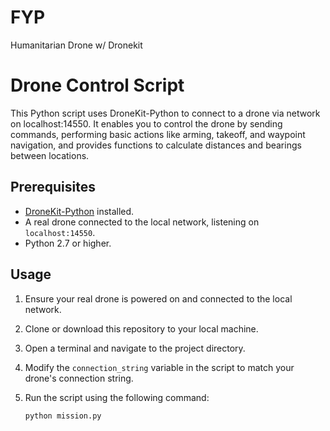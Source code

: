 # FYP
Humanitarian Drone w/ Dronekit
# Drone Control Script

This Python script uses DroneKit-Python to connect to a drone via network on localhost:14550. It enables you to control the drone by sending commands, performing basic actions like arming, takeoff, and waypoint navigation, and provides functions to calculate distances and bearings between locations.

## Prerequisites

- [DroneKit-Python](https://github.com/dronekit/dronekit-python) installed.
- A real drone connected to the local network, listening on `localhost:14550`.
- Python 2.7 or higher.

## Usage

1. Ensure your real drone is powered on and connected to the local network.

2. Clone or download this repository to your local machine.

3. Open a terminal and navigate to the project directory.

4. Modify the `connection_string` variable in the script to match your drone's connection string.

5. Run the script using the following command:

   ```bash
   python mission.py
